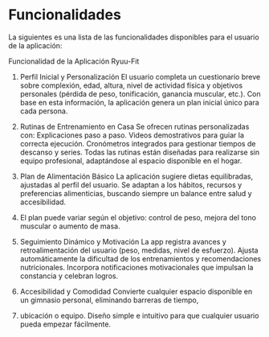 # Funcionalidades

La siguientes es una lista de las funcionalidades disponibles para el usuario de la aplicación:


Funcionalidad de la Aplicación Ryuu-Fit

1. Perfil Inicial y Personalización
   El usuario completa un cuestionario breve sobre complexión, edad, altura, nivel de actividad
   física y objetivos personales (pérdida de peso, tonificación, ganancia muscular, etc.).
   Con base en esta información, la aplicación genera un plan inicial único para cada persona.

2. Rutinas de Entrenamiento en Casa
   Se ofrecen rutinas personalizadas con:
   Explicaciones paso a paso.
   Videos demostrativos para guiar la correcta ejecución.
   Cronómetros integrados para gestionar tiempos de descanso y series.
   Todas las rutinas están diseñadas para realizarse sin equipo profesional, adaptándose al espacio
   disponible en el hogar.

4. Plan de Alimentación Básico
   La aplicación sugiere dietas equilibradas, ajustadas al perfil del usuario.
   Se adaptan a los hábitos, recursos y preferencias alimenticias, buscando siempre un balance entre
   salud y accesibilidad.

5. El plan puede variar según el objetivo: control de peso, mejora del tono muscular o aumento
   de masa.

6. Seguimiento Dinámico y Motivación
   La app registra avances y retroalimentación del usuario (peso, medidas, nivel de esfuerzo).
   Ajusta automáticamente la dificultad de los entrenamientos y recomendaciones nutricionales.
   Incorpora notificaciones motivacionales que impulsan la constancia y celebran logros.

7. Accesibilidad y Comodidad
   Convierte cualquier espacio disponible en un gimnasio personal, eliminando barreras de tiempo,

8. ubicación o equipo.
   Diseño simple e intuitivo para que cualquier usuario pueda empezar fácilmente.